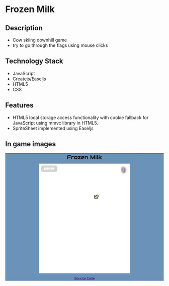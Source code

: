 # Frozen Milk

## Description

- Cow skiing downhill game
- try to go through the flags using mouse clicks

## Technology Stack

- JavaScript
- Createjs/Easeljs
- HTML5
- CSS

## Features

- HTML5 local storage access functionality with cookie fallback for JavaScript using mmvc library in HTML5.
- SpriteSheet implemented using Easeljs

## In game images

![image of in_game](assets/images/cow.png)
